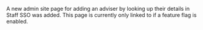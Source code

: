 A new admin site page for adding an adviser by looking up their details in Staff SSO was added. This page is currently only linked to if a feature flag is enabled.
